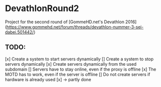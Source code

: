 # DevathlonRound2

Project for the second round of [GommeHD.net's Devathlon 2016] (https://www.gommehd.net/forum/threads/devathlon-nummer-3-sei-dabei.501442/)

## TODO:

[x] Create a system to start servers dynamically
[] Create a system to stop servers dynamically
[x] Create servers dynamically from the used subdomain
[] Servers have to stay online, even if the proxy is offline
[x] The MOTD has to work, even if the server is offline
[] Do not create servers if hardware is already used
[x] -> partly done